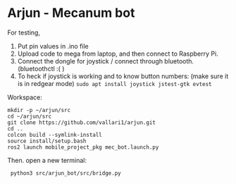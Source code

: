 # Arjun - Mecanum bot


For testing, 
1. Put pin values in .ino file
2. Upload code to mega from laptop, and then connect to Raspberry Pi.
3. Connect the dongle for joystick / connect through bluetooth. (bluetoothctl :( )
4. To heck if joystick is working and to know button numbers: (make sure it is in redgear mode)
   `sudo apt install joystick jstest-gtk evtest`

Workspace:
```
mkdir -p ~/arjun/src
cd ~/arjun/src
git clone https://github.com/vallari1/arjun.git
cd .. 
colcon build --symlink-install
source install/setup.bash
ros2 launch mobile_project_pkg mec_bot.launch.py 
```
Then. open a new terminal:
```
 python3 src/arjun_bot/src/bridge.py
```



